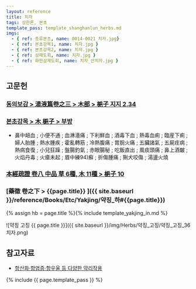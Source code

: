 ```yaml
---
layout: reference
title: 치자
tags: 상한론, 본초
template_pass: template_shanghanlun_herbs.md
imgs:
  - { ref: 증류본초, name: 0014-0021_치자.jpg}
  - { ref: 본초강목1, name: 치자.jpg }
  - { ref: 본초강목2, name: 치자.jpg }
  - { ref: 삼재도회, name: 치자.jpg }
  - { ref: 화한삼재도회, name: 치자_산치자.jpg }
---
```



## 고문헌



### [동의보감 > 湯液篇卷之三 > 木部 >  梔子 지지 2.34](https://mediclassics.kr/books/8/volume/22/#content_953)


### [본초강목 > 木 梔子 > 부방]()

* 鼻中衄血 ; 小便不通 ; 血淋濇痛 ; 下利鮮血 ; 酒毒下血 ; 熱毒血痢 ; 臨産下痢 ; 婦人胎腫 ; 熱水腫疾 ; 霍亂轉筋 ; 冷熱腹痛 ; 胃脘火痛 ; 五臟諸氣 ; 五屍疰病 ; 熱病食復 ; 小兒狂躁 ; 盤腸釣氣 ; 赤眼腸秘 ; 吃飯直出 ; 風痰頭痛 ; 鼻上酒皶 ; 火焰丹毒 ; 火瘡未起 ; 眉中練94)癬 ; 折傷腫痛 ; 猘犬咬傷 ; 湯盪火燒

### [本經疏證 卷八 中品 草 6種, 木 11種 > 梔子 10](https://mediclassics.kr/books/154/volume/8/#content_66)

### [藥徵 卷之下 > {{page.title}} ]({{ site.baseurl }}/reference/Books/Etc/Yakjing/약징_하#{{page.title}})

{% assign hb = page.title %}{% include template_yakjing_in.md %}

![약징 고징 {{ page.title }}]({{ site.baseurl }}/img/Herbs/약징_고징/약징_고징_36치자.png)

## 참고자료

* [항산화·항염증·항우울 등 다양한 약리작용](http://www.mjmedi.com/news/articleView.html?idxno=31534)


{% include {{ page.template_pass }} %}
